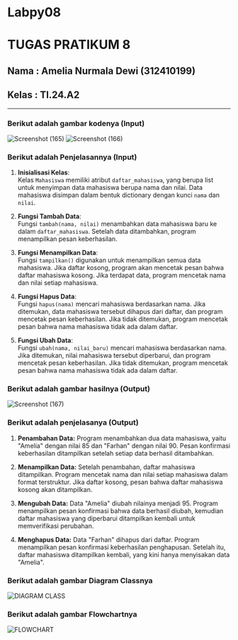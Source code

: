 # Labpy08
# TUGAS PRATIKUM 8

## Nama   : Amelia Nurmala Dewi (312410199)
## Kelas  : TI.24.A2



___
### Berikut adalah gambar kodenya (Input)
![Screenshot (165)](https://github.com/user-attachments/assets/5acdf211-25d9-4bd7-828c-91d3a30219dc)
![Screenshot (166)](https://github.com/user-attachments/assets/70c9d5d4-6ba0-4084-b4d2-de37e1e2a3c7)

### Berikut adalah Penjelasannya (Input)


1. **Inisialisasi Kelas**:  
   Kelas `Mahasiswa` memiliki atribut `daftar_mahasiswa`, yang berupa list untuk menyimpan data mahasiswa berupa nama dan nilai. Data mahasiswa disimpan dalam bentuk dictionary dengan kunci `nama` dan `nilai`.

2. **Fungsi Tambah Data**:  
   Fungsi `tambah(nama, nilai)` menambahkan data mahasiswa baru ke dalam `daftar_mahasiswa`. Setelah data ditambahkan, program menampilkan pesan keberhasilan.

3. **Fungsi Menampilkan Data**:  
   Fungsi `tampilkan()` digunakan untuk menampilkan semua data mahasiswa. Jika daftar kosong, program akan mencetak pesan bahwa daftar mahasiswa kosong. Jika terdapat data, program mencetak nama dan nilai setiap mahasiswa.

4. **Fungsi Hapus Data**:  
   Fungsi `hapus(nama)` mencari mahasiswa berdasarkan nama. Jika ditemukan, data mahasiswa tersebut dihapus dari daftar, dan program mencetak pesan keberhasilan. Jika tidak ditemukan, program mencetak pesan bahwa nama mahasiswa tidak ada dalam daftar.

5. **Fungsi Ubah Data**:  
   Fungsi `ubah(nama, nilai_baru)` mencari mahasiswa berdasarkan nama. Jika ditemukan, nilai mahasiswa tersebut diperbarui, dan program mencetak pesan keberhasilan. Jika tidak ditemukan, program mencetak pesan bahwa nama mahasiswa tidak ada dalam daftar.


### Berikut adalah gambar hasilnya (Output)
![Screenshot (167)](https://github.com/user-attachments/assets/26da1a8c-bb0e-4851-ad28-ca4e0c75bf06)

### Berikut adalah penjelasanya (Output)

1. **Penambahan Data:**
   Program menambahkan dua data mahasiswa, yaitu "Amelia" dengan nilai 85 dan "Farhan" dengan nilai 90. Pesan konfirmasi keberhasilan ditampilkan setelah setiap data berhasil ditambahkan.

2. **Menampilkan Data:**
   Setelah penambahan, daftar mahasiswa ditampilkan. Program mencetak nama dan nilai setiap mahasiswa dalam format terstruktur. Jika daftar kosong, pesan bahwa daftar mahasiswa kosong akan ditampilkan.

3. **Mengubah Data:**
   Data "Amelia" diubah nilainya menjadi 95. Program menampilkan pesan konfirmasi bahwa data berhasil diubah, kemudian daftar mahasiswa yang diperbarui ditampilkan kembali untuk memverifikasi perubahan.

4. **Menghapus Data:**
   Data "Farhan" dihapus dari daftar. Program menampilkan pesan konfirmasi keberhasilan penghapusan. Setelah itu, daftar mahasiswa ditampilkan kembali, yang kini hanya menyisakan data "Amelia".


### Berikut adalah gambar Diagram Classnya

![DIAGRAM CLASS](https://github.com/user-attachments/assets/3c978c6a-b4be-40b4-bec5-f14803500902)



### Berikut adalah gambar Flowchartnya

![FLOWCHART](https://github.com/user-attachments/assets/54bfb15d-29ed-4708-9dc1-d2d5759ad4c8)


   
